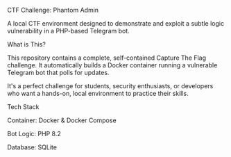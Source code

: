 CTF Challenge: Phantom Admin

A local CTF environment designed to demonstrate and exploit a subtle logic vulnerability in a PHP-based Telegram bot.

What is This?

This repository contains a complete, self-contained Capture The Flag challenge. It automatically builds a Docker container running a vulnerable Telegram bot that polls for updates.

It's a perfect challenge for students, security enthusiasts, or developers who want a hands-on, local environment to practice their skills.

Tech Stack

Container: Docker & Docker Compose

Bot Logic: PHP 8.2

Database: SQLite